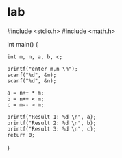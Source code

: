 # lab
#include <stdio.h>
#include <math.h>

int main()
{

	int m, n, a, b, c;

	printf("enter m,n \n");
	scanf("%d", &m);
	scanf("%d", &n);

	a = n++ * m;
	b = n++ < m;
	c = m-- > m;

	printf("Result 1: %d \n", a);
	printf("Result 2: %d \n", b);
	printf("Result 3: %d \n", c);
	return 0;
   
}
